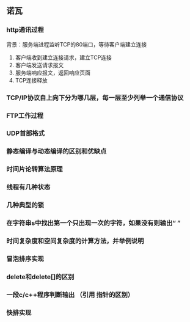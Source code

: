 ## 诺瓦

### http通讯过程

背景：服务端进程监听TCP的80端口，等待客户端建立连接

1. 客户端收到建立连接请求，建立TCP连接
2. 客户端发送请求报文
3. 服务端响应报文，返回响应页面
4. TCP连接释放



### TCP/IP协议自上向下分为哪几层，每一层至少列举一个通信协议

### FTP工作过程



### UDP首部格式



### 静态编译与动态编译的区别和优缺点



### 时间片论转算法原理



### 线程有几种状态

### 几种典型的锁



### 在字符串s中找出第一个只出现一次的字符，如果没有则输出“ ”

### 时间复杂度和空间复杂度的计算方法，并举例说明

### 冒泡排序实现

### delete和delete[]的区别



### 一段c/c++程序判断输出 （引用 指针的区别）



### 快排实现

